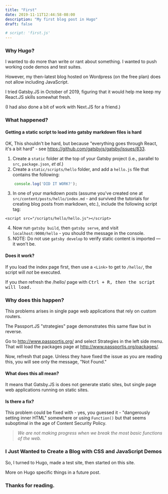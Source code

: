 ```yaml
---
title: "First"
date: 2019-11-11T12:44:58-08:00
description: "My first blog post in Hugo"
draft: false

# script: 'first.js'
---
```


### Why Hugo?

I wanted to do more than write or rant about something. I wanted to push working code demos and test suites.

However, my then-latest blog hosted on Wordpress (on the free plan) does not allow including JavaScript.

I tried Gatsby.JS in October of 2019, figuring that it would help me keep my React.JS skills somewhat fresh.

(I had also done a bit of work with Next.JS for a friend.)

### What happened?

#### Getting a static script to load into gatsby markdown files is hard

OK, This shouldn't be hard, but because "everything goes through React, it's a bit hard" - see https://github.com/gatsbyjs/gatsby/issues/833.

1. Create a `static` folder at the top of your Gatsby project (i.e., parallel to `src`, `package.json`, *et al*.)
2. Create a `static/scripts/hello` folder, and add a `hello.js` file that contains the following:

```js static
    console.log('DID IT WORK?');
```
3. In one of your markdown posts (assume you've created one at `src/content/posts/hello/index.md` - and survived the tutorials for creating blog posts from markdown, etc.), include the following script tag:
```
<script src="/scripts/hello/hello.js"></script>
```
4. Now run `gatsby build`, then `gatsby serve`, and visit `localhost:9000/hello` - you should the message in the console.
5. NOTE: Do not use `gatsby develop` to verify static content is imported &mdash; it won't be.

#### Does it work?

If you load the index page first, then use a `<Link>` to get to `/hello/`, the script will *not* be executed.

If you *then* refresh the /hello/ page with <kbd>Ctrl<kbd> + <kbd>R</kbd>, *then* the script will load.

### Why does this happen?

This problems arises in single page web applications that rely on custom routers.

The Passport.JS "strategies" page demonstrates this same flaw but in reverse.

Go to http://www.passportjs.org/ and select Strategies in the left side menu. That will load the packages page at http://www.passportjs.org/packages/.

Now, refresh that page. Unless they have fixed the issue as you are reading this, you will see only the message, "Not Found."

#### What does this all mean?

It means that Gatsby.JS is does not generate static sites, but single page web applications running on static sites.

#### Is there a fix?

This problem could be fixed with - yes, you guessed it - "dangerously setting inner HTML" somewhere or using `Function()` but that seems suboptimal in the age of Content Security Policy.

> *We are not making progress when we break the most basic functions of the web.*

### I Just Wanted to Create a Blog with CSS and JavaScript Demos

So, I turned to Hugo, made a test site, then started on this site.

More on Hugo specific things in a future post.

### Thanks for reading.